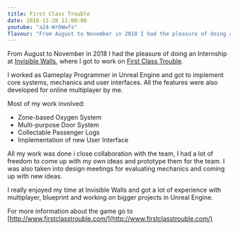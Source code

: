 ```yaml
---
title: First Class Trouble
date: 2018-11-28 12:00:00
youtube: "a24-WrOWwfs"
flavour: "From August to November in 2018 I had the pleasure of doing an Internship at Invisible Walls, where I got to work on First Class Trouble. I worked as Gameplay Programmer in Unreal Engine and got to implement core systems, mechanics and user interfaces."
---
```


From August to November in 2018 I had the pleasure of doing an Internship at [Invisible Walls](https://www.invisiblewalls.co/), where I got to work on [First Class Trouble](http://www.firstclasstrouble.com/).

I worked as Gameplay Programmer in Unreal Engine and got to implement core systems, mechanics and user interfaces. All the features were also developed for online multiplayer by me.

Most of my work involved:

- Zone-based Oxygen System
- Multi-purpose Door System
- Collectable Passenger Logs
- Implementation of new User Interface

All my work was done i close collaboration with the team, I had a lot of freedom to come up with my own ideas and prototype them for the team. I was also taken into design meetings for evaluating mechanics and coming up with new ideas.

I really enjoyed my time at Invisible Walls and got a lot of experience with multiplayer, blueprint and working on bigger projects in Unreal Engine. 

For more information about the game go to [http://www.firstclasstrouble.com/](http://www.firstclasstrouble.com/)